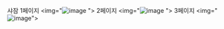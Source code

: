 
샤잠 
1페이지
<img="![image](https://github.com/ksw1912/FlutterStudy/assets/150943603/d7824521-fe19-4c6d-8a80-c01f16cba71a)
">
2페이지
<img="![image](https://github.com/ksw1912/FlutterStudy/assets/150943603/9ab39984-5b00-4a63-8dbe-964204a68321)
">
3페이지
<img="![image](https://github.com/ksw1912/FlutterStudy/assets/150943603/3f7e6736-8fc5-41e2-9a9e-776e85b7e7d2)">
